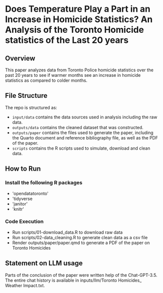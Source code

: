 # Does Temperature Play a Part in an Increase in Homicide Statistics? An Analysis of the Toronto Homicide statistics of the Last 20 years

## Overview

This paper analyzes data from Toronto Police homicide statistics over the past 20 years to see if warmer months see an increase in homicide statistics as compared to colder months.

## File Structure

The repo is structured as:

-   `input/data` contains the data sources used in analysis including the raw data.
-   `outputs/data` contains the cleaned dataset that was constructed.
-   `outputs/paper` contains the files used to generate the paper, including the Quarto document and reference bibliography file, as well as the PDF of the paper. 
-   `scripts` contains the R scripts used to simulate, download and clean data.

## How to Run

### Install the following R packages

- 'opendatatoronto'
- 'tidyverse
- 'janitor'
- 'knitr'

### Code Execution

- Run scripts/01-download_data.R to download raw data
- Run scripts/02-data_cleaning.R to generate clean data as a csv file
- Render outputs/paper/paper.qmd to generate a PDF of the paper on Toronto Homicides

## Statement on LLM usage

Parts of the conclusion of the paper were written help of the Chat-GPT-3.5. The entire chat history is available in inputs/llm/Toronto Homicides_ Weather Impact.txt.
